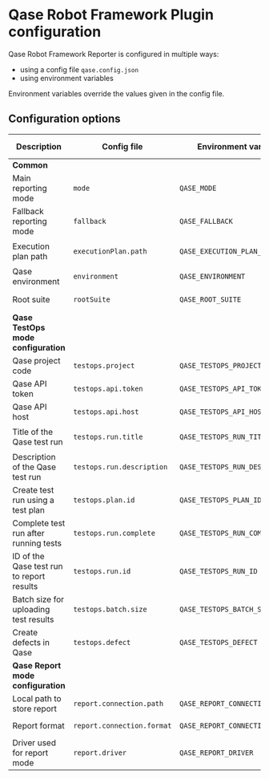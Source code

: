 # Qase Robot Framework Plugin configuration

Qase Robot Framework Reporter is configured in multiple ways:

- using a config file `qase.config.json`
- using environment variables

Environment variables override the values given in the config file.

## Configuration options

| Description                               | Config file                | Environment variable            | Default value                           | Required | Possible values            |
|-------------------------------------------|----------------------------|---------------------------------|-----------------------------------------|----------|----------------------------|
| **Common**                                |
| Main reporting mode                       | `mode`                     | `QASE_MODE`                     | `testops`                               | No       | `testops`, `report`, `off` |
| Fallback reporting mode                   | `fallback`                 | `QASE_FALLBACK`                 | `report`                                | No       | `testops`, `report`, `off` |
| Execution plan path                       | `executionPlan.path`       | `QASE_EXECUTION_PLAN_PATH`      | `./build/qase-execution-plan.json`      | No       | Any string                 |
| Qase environment                          | `environment`              | `QASE_ENVIRONMENT`              | `local`                                 | No       | Any string                 |
| Root suite                                | `rootSuite`                | `QASE_ROOT_SUITE`               |                                         | No       | Any string                 |
| **Qase TestOps mode configuration**       |
| Qase project code                         | `testops.project`          | `QASE_TESTOPS_PROJECT`          |                                         | Yes      | Any string                 |
| Qase API token                            | `testops.api.token`        | `QASE_TESTOPS_API_TOKEN`        |                                         | Yes      | Any string                 |
| Qase API host                             | `testops.api.host`         | `QASE_TESTOPS_API_HOST`         | `qase.io`                               | No       | Any string                 |
| Title of the Qase test run                | `testops.run.title`        | `QASE_TESTOPS_RUN_TITLE`        | `Automated Run {current date and time}` | No       | Any string                 |
| Description of the Qase test run          | `testops.run.description`  | `QASE_TESTOPS_RUN_DESCRIPTION`  | None, leave empty                       | No       | Any string                 |
| Create test run using a test plan         | `testops.plan.id`          | `QASE_TESTOPS_PLAN_ID`          | None, don't use plans for the test run  | No       | Any integer                |
| Complete test run after running tests     | `testops.run.complete`     | `QASE_TESTOPS_RUN_COMPLETE`     | `True`                                  | No       | `true`, `false`            |
| ID of the Qase test run to report results | `testops.run.id`           | `QASE_TESTOPS_RUN_ID`           | None, create a new test run             | No       | Any integer                |
| Batch size for uploading test results     | `testops.batch.size`       | `QASE_TESTOPS_BATCH_SIZE`       | 200                                     | No       | 1 to 2000                  |
| Create defects in Qase                    | `testops.defect`           | `QASE_TESTOPS_DEFECT`           | `False`, don't create defects           | No       | `True`, `False`            |
| **Qase Report mode configuration**        |
| Local path to store report                | `report.connection.path`   | `QASE_REPORT_CONNECTION_PATH`   | `./build/qase-report`                   | No       | Any string                 |
| Report format                             | `report.connection.format` | `QASE_REPORT_CONNECTION_FORMAT` | `json`                                  | No       | `json`, `jsonp`            |
| Driver used for report mode               | `report.driver`            | `QASE_REPORT_DRIVER`            | `local`                                 | No       | `local`                    |
